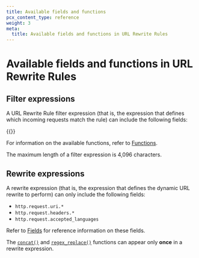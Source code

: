 ```yaml
---
title: Available fields and functions
pcx_content_type: reference
weight: 3
meta:
  title: Available fields and functions in URL Rewrite Rules
---
```


# Available fields and functions in URL Rewrite Rules

## Filter expressions

A URL Rewrite Rule filter expression (that is, the expression that defines which incoming requests match the rule) can include the following fields:

{{<render file="transform/_transform-phase-fields.md">}}

For information on the available functions, refer to [Functions](/ruleset-engine/rules-language/functions/).

The maximum length of a filter expression is 4,096 characters.

## Rewrite expressions

A rewrite expression (that is, the expression that defines the dynamic URL rewrite to perform) can only include the following fields:

- `http.request.uri.*`
- `http.request.headers.*`
- `http.request.accepted_languages`

Refer to [Fields](/ruleset-engine/rules-language/fields/) for reference information on these fields.

The [`concat()`](/ruleset-engine/rules-language/functions/#function-concat) and [`regex_replace()`](/ruleset-engine/rules-language/functions/#function-regex_replace) functions can appear only **once** in a rewrite expression.
